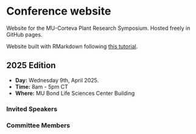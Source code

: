 # Conference website

Website for the MU-Corteva Plant Research Symposium. Hosted freely in GitHub pages.

Website built with RMarkdown following [this tutorial](https://www.andreashandel.com/posts/2021-01-11-simple-github-website/index.html).

## 2025 Edition

- **Day:** Wednesday 9th, April 2025.
- **Time:** 8am - 5pm CT
- **Where:** MU Bond Life Sciences Center Building

### Invited Speakers


### Committee Members

